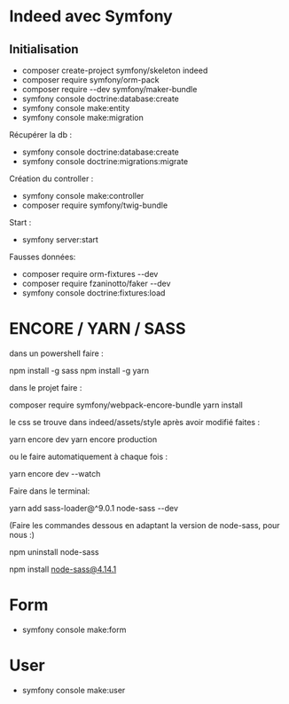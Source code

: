 # Indeed avec Symfony

## Initialisation

- composer create-project symfony/skeleton indeed
- composer require symfony/orm-pack
- composer require --dev symfony/maker-bundle
- symfony console doctrine:database:create
- symfony console make:entity
- symfony console make:migration

Récupérer la db :

- symfony console doctrine:database:create
- symfony console doctrine:migrations:migrate

Création du controller :

- symfony console make:controller
- composer require symfony/twig-bundle

Start :

- symfony server:start

Fausses données:

- composer require orm-fixtures --dev
- composer require fzaninotto/faker --dev
- symfony console doctrine:fixtures:load

# ENCORE / YARN / SASS

dans un powershell faire :

npm install -g sass
npm install -g yarn

dans le projet faire :

composer require symfony/webpack-encore-bundle
yarn install

le css se trouve dans indeed/assets/style
après avoir modifié faites :

yarn encore dev
yarn encore production

ou le faire automatiquement à chaque fois :

yarn encore dev --watch

Faire dans le terminal:

yarn add sass-loader@^9.0.1 node-sass --dev

(Faire les commandes dessous en adaptant la version de node-sass, pour nous :)

npm uninstall node-sass

npm install node-sass@4.14.1

# Form

- symfony console make:form

# User

- symfony console make:user
